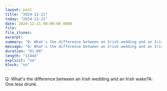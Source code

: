 ```yaml
---
layout: post
title: "2024-12-21"
today: "2024-12-21"
date: 2024-12-21 00:00:00 0000
file:
file_itunes:
excerpt:
summary: "Q: What's the difference between an Irish wedding and an Irish wake?A: One less drunk."
message: "Q: What's the difference between an Irish wedding and an Irish wake?A: One less drunk."
duration: "01:00"
length: "11444"
explicit: "no"
block: "no"
---
```

Q: What's the difference between an Irish wedding and an Irish wake?A: One less drunk.

